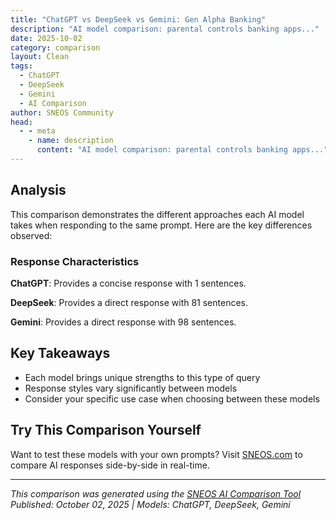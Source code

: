 ```yaml
---
title: "ChatGPT vs DeepSeek vs Gemini: Gen Alpha Banking"
description: "AI model comparison: parental controls banking apps..."
date: 2025-10-02
category: comparison
layout: Clean
tags:
  - ChatGPT
  - DeepSeek
  - Gemini
  - AI Comparison
author: SNEOS Community
head:
  - - meta
    - name: description
      content: "AI model comparison: parental controls banking apps..."
---
```


<ChatComparison
  title="ChatGPT vs DeepSeek vs Gemini: Gen Alpha Banking"
  prompt="parental controls banking apps"
  :responses='{
    "ChatGPT": "Error calling OpenAI API.",
    "DeepSeek": "Of course. Parental controls for banking apps are a crucial tool for teaching financial literacy and responsibility in a safe, controlled environment. Here\u2019s a comprehensive guide covering the **why**, **how**, and **best practices**.\n\n### The Core Concept: It\u0027s About Supervision, Not Spying\nThe goal is to guide your child, not to invade their privacy. Think of it as training wheels for their financial future.\n\n---\n\n### Why Use Parental Controls on Banking Apps?\n\n1.  **Teach Financial Literacy:** It provides a hands-on, real-world platform to discuss budgeting, saving, and responsible spending.\n2.  **Prevent Overspending:** Set hard limits on how much can be spent and where, preventing small mistakes from becoming big problems.\n3.  **Safety from Scams:** You can monitor transactions for signs of fraud or common scams targeting young people (e.g., in-game currency, phishing attempts).\n4.  **Encourage Saving Goals:** Many apps have built-in features to create and track savings goals for a new video game, car, or college.\n5.  **Peace of Mind:** It allows you to give your child financial independence gradually, with a safety net.\n\n---\n\n### How to Set Up Parental Controls: The Main Methods\n\nThere are three primary ways to implement controls, each with different levels of oversight.\n\n#### Method 1: Dedicated \u0022Teen \u0026 Kid\u0022 Banking Apps (The Best Option)\n\nThese are specialized apps from banks or fintech companies designed specifically for this purpose. The parent has a \u0022parent account\u0022 linked to the child\u0027s account.\n\n**Key Features to Look For:**\n*   **Spending Limits:** Set daily or weekly spending caps on the debit card.\n*   **Merchant Blocking:** Block transactions at specific merchant categories (e.g., vaping shops, casinos, or even specific websites).\n*   **Real-Time Alerts:** Get instant notifications for all transactions\u2014when they spend money, when they get paid, etc.\n*   **Chore \u0026 Allowance Management:** Automate allowance payments tied to completed chores.\n*   **Savings Goals:** Tools to help kids set aside money for specific goals.\n*   **Approve Spending Requests:** For transactions that exceed their limits or at blocked merchants, the child can send a request for you to approve or deny.\n\n**Popular Examples:**\n*   **Greenlight:** The most feature-rich, with investment and savings tools.\n*   **GoHenry (now Acorns Early):** Focuses on financial education and chores.\n*   **FamZoo:** A highly customizable pre-paid card system.\n*   **Copper:** Designed for teens to learn about modern banking.\n\n#### Method 2: Joint Bank Account with Your Bank\n\nMost traditional banks allow you to open a joint checking account with your child (typically, they must be at least 13). The control here is more manual.\n\n**How it Works:**\n*   You and your child are both owners of the account.\n*   You both have your own debit cards and full access to the funds.\n*   You can both see all transactions through the main banking app.\n\n**Pros \u0026 Cons:**\n*   **Pros:** Easy to set up at your existing bank; no need for a new app.\n*   **Cons:** **Lacks granular controls.** You can\u0027t easily set spending limits or block stores. Supervision relies on you manually checking the transaction history. It\u0027s \u0022all or nothing\u0022 access.\n\n#### Method 3: Prepaid Debit Cards with Parental Controls\n\nYou load money onto a prepaid card, and the accompanying app offers some control features.\n\n**How it Works:**\n*   You purchase a card (e.g., Current, Axos) and manage it via an app.\n*   You transfer money to the card, and your child can use it like a debit card.\n*   The app allows you to pause the card, get alerts, and sometimes set limits.\n\n**Pros \u0026 Cons:**\n*   **Pros:** No risk of overdraft fees; good for a fixed budget.\n*   **Cons:** Often fewer features than dedicated teen apps; may have reload fees.\n\n---\n\n### Best Practices for Parents\n\n1.  **Start with a Conversation:** Don\u0027t just install the app and set rules. Explain *why* you\u0027re using it. Frame it as a tool for their success.\n2.  **Set Clear Expectations:** Discuss what the money is for (lunch, games, gas) and what the consequences are for breaking the rules.\n3.  **Gradually Increase Independence:** Start with tight limits. As your child demonstrates responsibility, increase their spending caps and reduce your micromanagement. A great first step is moving from \u0022approve every transaction\u0022 to a weekly allowance they manage themselves.\n4.  **Review Statements Together:** Make it a weekly or monthly habit. Go over their spending, talk about their choices, and help them adjust their budget. \u0022I noticed you spent a lot on fast food this week. How did that feel compared to saving for those new headphones?\u0022\n5.  **Use It as a Teaching Tool, Not a Punishment:** If they make a mistake (and they will), use the app\u0027s features as a learning moment. \u0022You spent your whole week\u0027s budget on Monday. The card is paused until next week, so let\u0027s talk about how to plan better.\u0022\n\n---\n\n### What You CANNOT Do (And Shouldn\u0027t Try)\n\n*   **Directly \u0022Control\u0022 a Standard Adult Banking App:** If your 19-year-old has their own checking account at a major bank, you cannot legally control it or see their transactions without their explicit permission. Your control must be established through a dedicated product (like the ones above) or a joint account opened *with that intent*.\n*   **Access Their Login Credentials:** For older teens with their own accounts, demanding their username and password is a violation of trust and often against the bank\u0027s terms of service. The goal is to move them toward full independence.\n\n### Quick Comparison Table\n\n| Feature | Dedicated Kid\u0027s App (e.g., Greenlight) | Joint Bank Account | Prepaid Card (e.g., Current) |\n| :--- | :--- | :--- | :--- |\n| **Spending Limits** | \u2705 Yes, customizable | \u274C No | \u26A0\uFE0F Sometimes |\n| **Merchant Blocking** | \u2705 Yes | \u274C No | \u26A0\uFE0F Sometimes |\n| **Real-Time Alerts** | \u2705 Yes | \u2705 Yes (manual review) | \u2705 Yes |\n| **Chore Management** | \u2705 Yes | \u274C No | \u274C No |\n| **Savings Goals** | \u2705 Yes | \u26A0\uFE0F (Through main bank features) | \u26A0\uFE0F Basic |\n| **Best For** | **Teaching \u0026 Control** | **Older Teens / Simplicity** | **Fixed Budgets** |\n\n**Conclusion:**\n\nFor effective and educational parental controls, **a dedicated teen banking app is overwhelmingly the best choice.** It provides the right balance of safety, education, and graduated independence that a standard joint account or prepaid card lacks. Start the conversation early and use the technology as a bridge to financial confidence.",
    "Gemini": "Okay, let\u0027s break down parental controls and banking apps.  It\u0027s a tricky area because you\u0027re dealing with both financial security and child safety/monitoring.\n\n**The Core Challenges**\n\n*   **Privacy vs. Monitoring:**  The fundamental tension is balancing a child\u0027s right to some privacy (especially as they get older) with a parent\u0027s desire to protect them from financial risks and potentially monitor their spending.\n*   **Account Ownership:**  Whose account is it?  If it\u0027s *legally* a child\u0027s account (even a teen\u0027s), they generally have rights to privacy regarding that account. If it\u0027s a parent\u0027s account that the child is using, the parent has more control.\n*   **App Limitations:**  Many banking apps are designed for adults and don\u0027t have built-in parental control features.\n*   **Evolving Needs:** What works for a 10-year-old is very different from what works for a 16-year-old.\n*   **Security:** Using third-party apps to monitor financial apps could pose security risks, so one needs to be very careful about choosing the right one.\n\n**General Strategies and Approaches**\n\n1.  **Dedicated Teen/Child Banking Apps and Accounts:**\n\n    *   **What they are:** These are specifically designed for younger users and often come with built-in parental controls.\n    *   **Examples:**\n        *   **Greenlight:**  A popular debit card and app with strong parental controls. Parents can set spending limits, approve or deny purchases, track spending, and even automate allowances.\n        *   **Gohenry:** Similar to Greenlight, offering a debit card, app, and parental controls for managing allowances, setting spending limits, and tracking transactions.\n        *   **Step:** Offers a secured Visa card designed for teens, with parental controls and financial literacy features.\n        *   **FamZoo:**  A virtual family bank where parents can track balances, pay allowances, and even charge interest on savings.\n        *   **Capital One MONEY Teen Checking Account:** A checking account with a debit card for teens, managed through the Capital One app. Parents can monitor activity and set spending limits.\n    *   **Pros:**\n        *   Designed for this purpose.\n        *   Built-in parental controls are usually robust.\n        *   Often include financial literacy tools.\n    *   **Cons:**\n        *   May have monthly fees.\n        *   Features can vary widely between apps.\n        *   May require the child to have a separate account.\n    *   **Things to Consider When Choosing:**\n        *   **Fees:** Monthly fees, transaction fees, ATM fees.\n        *   **Parental Controls:** Spending limits, purchase approvals, ATM access, categories of spending allowed/blocked.\n        *   **Financial Literacy Tools:** Savings goals, educational content, investing options.\n        *   **Ease of Use:**  For both parent and child.\n        *   **Customer Support:** In case of issues.\n\n2.  **Shared Accounts with Monitoring:**\n\n    *   **How it works:**  You add your child as an authorized user to *your* existing bank account.  You can then monitor their spending through your online banking or app.\n    *   **Pros:**\n        *   Simpler to set up than opening a new account.\n        *   You have full control over the account.\n    *   **Cons:**\n        *   May not be appropriate as the child gets older and needs more independence.\n        *   Doesn\u0027t necessarily teach financial responsibility.\n        *   Can blur the lines of ownership and control.\n    *   **Important:** Check with your bank about the rules and limitations of adding a minor as an authorized user.\n\n3.  **General Parental Control Apps (with Limitations):**\n\n    *   **What they are:** Apps like Qustodio, Bark, or Mobicip offer device-level monitoring and controls.\n    *   **How they can help:**\n        *   **App Blocking:**  You can block access to specific banking apps during certain times or altogether.\n        *   **Website Filtering:**  Block access to online banking websites.\n        *   **Time Limits:**  Limit the amount of time spent on banking apps.\n        *   **Activity Monitoring:** Some apps can monitor app usage and website visits.\n    *   **Limitations:**\n        *   **Limited Insight into Transactions:** They can\u0027t usually see specific transactions within the banking app.\n        *   **Circumvention:** Tech-savvy teens can sometimes find ways around these controls.\n        *   **Privacy Concerns:**  Consider the privacy implications of monitoring all device activity.\n    *   **Important:**  These apps are *not* designed for banking specifically.  They are a general layer of control.\n\n4.  **Bank-Specific Features (Check with Your Bank):**\n\n    *   Some banks are starting to add parental control features to their regular banking apps.  This is still relatively rare, but it\u0027s worth checking with your bank to see if they offer anything.\n    *   **Examples of potential features:**\n        *   Spending alerts.\n        *   Spending limits.\n        *   The ability to approve or deny transactions.\n\n5.  **Manual Monitoring and Education:**\n\n    *   **The approach:** Sit down with your child regularly to review their transactions, discuss budgeting, and teach them about financial responsibility.\n    *   **Pros:**\n        *   Open communication and trust-building.\n        *   Opportunity for direct education and guidance.\n    *   **Cons:**\n        *   Requires time and effort.\n        *   May not be as effective for all children.\n    *   **Tips:**\n        *   Use a budgeting app together.\n        *   Discuss the difference between needs and wants.\n        *   Teach them about saving and investing.\n\n**Important Considerations and Best Practices**\n\n*   **Age Appropriateness:** The level of control should decrease as the child gets older and more responsible.\n*   **Transparency:** Be open with your child about why you\u0027re monitoring their spending and what you\u0027re looking for.  Don\u0027t spy on them without their knowledge.\n*   **Communication:**  Have regular conversations about money management.\n*   **Financial Literacy:**  Focus on teaching your child about budgeting, saving, and responsible spending.\n*   **Security:** Use strong passwords and enable two-factor authentication on all banking apps and accounts.\n*   **Privacy:**  Be mindful of your child\u0027s privacy and avoid excessive monitoring.\n*   **Terms of Service:**  Read the terms of service of any banking app or parental control app you use to understand their policies on data collection and privacy.\n*   **Legal Considerations:** Understand the legal implications of accessing or monitoring a child\u0027s financial accounts, especially as they approach adulthood.\n*   **Review Regularly:** Re-evaluate your approach as your child grows and their needs change.\n\n**A Step-by-Step Approach to Choosing a Solution**\n\n1.  **Assess Your Child\u0027s Needs and Maturity:** How old are they? What\u0027s their level of financial responsibility? What are your specific concerns?\n2.  **Research Available Options:** Compare dedicated teen banking apps, shared accounts, and parental control apps.\n3.  **Read Reviews:** See what other parents are saying about the different options.\n4.  **Check Fees and Features:**  Make sure the app or account fits your budget and offers the features you need.\n5.  **Consider Security and Privacy:**  Choose a reputable provider with strong security measures and a clear privacy policy.\n6.  **Talk to Your Child:**  Discuss the options with your child and get their input.\n7.  **Start Slowly:**  Begin with a basic level of control and gradually increase it as needed.\n8.  **Monitor and Adjust:**  Regularly review your child\u0027s spending and adjust your approach as needed.\n\n**In Summary**\n\nThere\u0027s no one-size-fits-all solution. The best approach depends on your child\u0027s age, maturity level, and your specific concerns. Dedicated teen banking apps with built-in parental controls are often the best option, but shared accounts and general parental control apps can also be helpful in certain situations. The key is to be transparent, communicate with your child, and focus on teaching them about financial responsibility. Remember to prioritize security and privacy.\n"
  }'
  published-date="09:07"
/>

## Analysis

This comparison demonstrates the different approaches each AI model takes when responding to the same prompt. Here are the key differences observed:

### Response Characteristics

**ChatGPT**: Provides a concise response with 1 sentences. 

**DeepSeek**: Provides a direct response with 81 sentences. 

**Gemini**: Provides a direct response with 98 sentences. 

## Key Takeaways

- Each model brings unique strengths to this type of query
- Response styles vary significantly between models
- Consider your specific use case when choosing between these models

## Try This Comparison Yourself

Want to test these models with your own prompts? Visit [SNEOS.com](https://sneos.com) to compare AI responses side-by-side in real-time.

---

*This comparison was generated using the [SNEOS AI Comparison Tool](https://sneos.com)*
*Published: October 02, 2025 | Models: ChatGPT, DeepSeek, Gemini*
